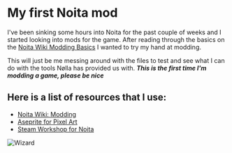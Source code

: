 # My first Noita mod

I've been sinking some hours into Noita for the past couple of weeks and I started looking into mods for the game.
After reading through the basics on the [Noita Wiki Modding Basics](https://noita.fandom.com/wiki/Modding) I wanted to try my hand at modding.

This will just be me messing around with the files to test and see what I can do with the tools Nølla has provided us with. ***This is the first time I'm modding a game, please be nice***

## Here is a list of resources that I use:

- [Noita Wiki: Modding](https://noita.fandom.com/wiki/Modding)
- [Aseprite for Pixel Art](https://www.aseprite.org/)
- [Steam Workshop for Noita](https://steamcommunity.com/app/881100/workshop/)

![Wizard](https://static.wikia.nocookie.net/noita_gamepedia_en/images/2/23/Monster_firemagestand_full.gif/revision/latest/scale-to-width/360?cb=20210318040952)
